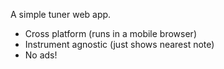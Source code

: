 A simple tuner web app.

* Cross platform (runs in a mobile browser)
* Instrument agnostic (just shows nearest note)
* No ads!

